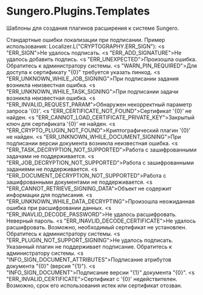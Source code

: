 # Sungero.Plugins.Templates
Шаблоны для создания плагинов расширения к системе Sungero.

Стандартные ошибки локализации при подписании. Пример использования: Localizer.L("CRYPTOGRAPHY.ERR_SIGN"):
    <s "ERR_SIGN">Не удалось подписать.</s>
    <s "ERR_ADD_SIGNATURE">Не удалось добавить подпись.</s>
    <s "ERR_UNEXPECTED">Произошла ошибка. Обратитесь к администратору системы.</s>
    <s "WARN_PIN_REQUIRED">Для доступа к сертификату "{0}" требуется указать пинкод.</s>
    <s "ERR_UNKNOWN_WHILE_JOB_SIGNING">При подписании задания возникла неизвестная ошибка.</s>
    <s "ERR_UNKNOWN_WHILE_TASK_SIGNING">При подписании задачи возникла неизвестная ошибка.</s>
    <s "ERR_INVALID_REQUEST_PARAM">Обнаружен некорректный параметр запроса '{0}'.</s>
    <s "ERR_CERTIFICATE_NOT_FOUND">Сертификат '{0}' не найден.</s>
    <s "ERR_CANNOT_LOAD_CERTIFICATE_PRIVATE_KEY">Закрытый ключ для сертификата '{0}' не найден.</s>
    <s "ERR_CRYPTO_PLUGIN_NOT_FOUND">Криптографический плагин '{0}' не найден.</s>
    <s "ERR_UNKNOWN_WHILE_DOCUMENT_SIGNING">При подписании версии документа возникла неизвестная ошибка.</s>
    <s "ERR_TASK_DECRYPTION_NOT_SUPPORTED">Работа с зашифрованными задачами не поддерживается.</s>
    <s "ERR_JOB_DECRYPTION_NOT_SUPPORTED">Работа с зашифрованными заданиями не поддерживается.</s>
    <s "ERR_DOCUMENT_DECRYPTION_NOT_SUPPORTED">Работа с зашифрованными документами не поддерживается.</s>
    <s "ERR_CANNOT_RETRIEVE_SIGNING_DATA">Объект не содержит информации для подписания.</s>
    <s "ERR_UNKNOWN_WHILE_DATA_DECRYPTING">Произошла неожиданная ошибка при расшифровании данных.</s>
    <s "ERR_INAVLID_DECODE_PASSWORD">Не удалось расшифровать. Неверный пароль.</s>
    <s "ERR_INAVLID_DECODE_CERTIFICATE">Не удалось расшифровать. Возможно, необходимый сертификат не установлен. Обратитесь к администратору системы.</s>
    <s "ERR_PLUGIN_NOT_SUPPORT_SIGNING">Не удалось подписать. Указанный плагин не поддерживает подписание. Обратитесь к администратору системы.</s>
    <s "INFO_SIGN_DOCUMENT_ATTRIBUTES">Подписание атрибутов документа "{0}" (версия "{1}").</s>
    <s "INFO_SIGN_DOCUMENT">Подписание версии "{1}" документа "{0}".</s>
    <s "ERR_INVALID_CERTIFICATE">Сертификат с '{0}' недействителен. Возможно, срок его использования истек или сертификат отозван.</s>

